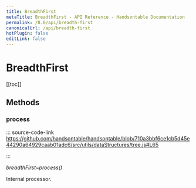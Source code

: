 ```yaml
---
title: BreadthFirst
metaTitle: BreadthFirst - API Reference - Handsontable Documentation
permalink: /8.0/api/breadth-first
canonicalUrl: /api/breadth-first
hotPlugin: false
editLink: false
---
```


# BreadthFirst

[[toc]]
## Methods

### process
  
::: source-code-link https://github.com/handsontable/handsontable/blob/710a3bbf6ce1cb5d45e44290a64929caab01adc6/src/utils/dataStructures/tree.js#L65

:::

_breadthFirst~process()_

Internal processor.


